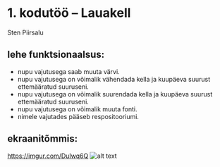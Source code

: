 # 1. kodutöö – Lauakell

Sten Piirsalu

## lehe funktsionaalsus:
* nupu vajutusega saab muuta värvi.
* nupu vajutusega on võimalik vähendada kella ja kuupäeva suurust ettemääratud suuruseni.
* nupu vajutusega on võimalik suurendada kella ja kuupäeva suurust ettemääratud suuruseni.
* nupu vajutusega on võimalik muuta fonti.
* nimele vajutades pääseb respositooriumi.

## ekraanitõmmis: 
https://imgur.com/DuIwq6Q
![alt text](ekraanitõmmis.jpg)

	

    
